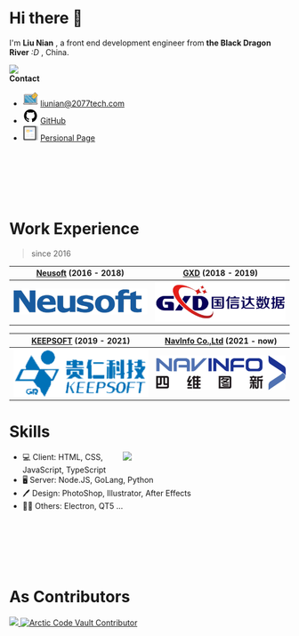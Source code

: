 # Hi there 👋

I'm **Liu Nian** , a front end development engineer from **the Black Dragon River** *:D* , China.

<img width="600px" align="right" src="https://github-readme-stats.vercel.app/api?username=asdjgfr&include_all_commits=true" />

**Contact**
- ![E-mail](https://raw.githubusercontent.com/asdjgfr/asdjgfr/master/email.svg) [liunian@2077tech.com](mailto:liunian@2077tech.com)
- ![GitHub](https://raw.githubusercontent.com/asdjgfr/asdjgfr/master/github.svg) [GitHub](https://github.com/asdjgfr)
- ![E-mail](https://raw.githubusercontent.com/asdjgfr/asdjgfr/master/blog.svg) [Persional Page](https://www.2077tech.com)
<br/>
<br/>
<br/>
<br/>
<br/>


#  Work Experience

> since 2016


[Neusoft](https://www.neusoft.com/) (2016 - 2018)            |  [GXD](http://cindata.cn/) (2018 - 2019)
:-------------------------:|:-------------------------:
<img width="400px" src="https://raw.githubusercontent.com/asdjgfr/asdjgfr/master/neusoft.png" title="Neusoft"/>  |  <img width="400px" src="https://raw.githubusercontent.com/asdjgfr/asdjgfr/master/gxd.png" title="GXD"/>

[KEEPSOFT](http://www.keepsoft.net/) (2019 - 2021)      |  [NavInfo Co.,Ltd](https://www.navinfo.com/) (2021 - now)
:-------------------------:|:-------------------------:
<img width="400px" src="https://raw.githubusercontent.com/asdjgfr/asdjgfr/master/keepsoft.png" title="KEEPSOFT"/> |  <img width="400px" src="https://raw.githubusercontent.com/asdjgfr/asdjgfr/master/navinfo.png" title="NavInfo Co.,Ltd"/>




#  Skills

<img width="300px" align="right" src="https://github-readme-stats.anuraghazra1.vercel.app/api/top-langs/?username=asdjgfr" />

- 💻 Client: HTML, CSS,  JavaScript, TypeScript
- 🖥️ Server: Node.JS, GoLang, Python
- 🖊️ Design: PhotoShop, Illustrator, After Effects
- 🏳️‍🌈 Others: Electron, QT5 ...

<br/>
<br/>
<br/>
<br/>
<br/>

# As Contributors

<a href="https://www.antdv.com/">
    <img width="128" src="https://qn.antdv.com/logo.png">
</a>
<a href="https://archiveprogram.github.com/">
    <img alt="Arctic Code Vault Contributor" width="128" src="https://github.githubassets.com/images/modules/profile/badge--acv-64.png">
</a>
